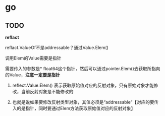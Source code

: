 # go

## TODO

**reflact**

reflact.ValueOf不是addressable？通过Value.Elem()

调用Elem的Value需要是指针

需要传入的参数是* float64这个指针，然后可以通过pointer.Elem()去获取所指向的Value，**注意一定要是指针**

1. reflect.Value.Elem() 表示获取原始值对应的反射对象，只有原始对象才能修改，当前反射对象是不能修改的

1. 也就是说如果要修改反射类型对象，其值必须是“addressable”【对应的要传入的是指针，同时要通过Elem方法获取原始值对应的反射对象】

